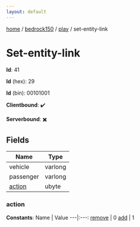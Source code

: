 ```yaml
---
layout: default
---
```


[home](/)  /  [bedrock150](/protocol/bedrock150)  /  [play](/protocol/bedrock150/play)  /  set-entity-link

# Set-entity-link

**Id**: 41

**Id** (hex): 29

**Id** (bin): 00101001

**Clientbound**: ✔️

**Serverbound**: ✖️

## Fields

Name | Type
---|---
vehicle | varlong
passenger | varlong
[action](#action) | ubyte

### action

**Constants**:
Name | Value
---|:---:
[remove](action_remove) | 0
[add](action_add) | 1


